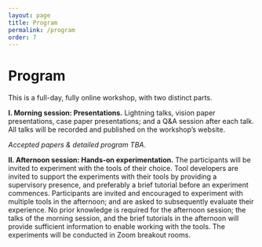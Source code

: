 ```yaml
---
layout: page
title: Program
permalink: /program
order: 7
---
```


# Program

This is a full-day, fully online workshop, with two distinct parts.

<b>I. Morning session: Presentations.</b> Lightning talks, vision paper presentations, case paper presentations; and a Q&A session after each talk. All talks will be recorded and published on the workshop’s website.

*Accepted papers & detailed program TBA*.


<b>II. Afternoon session: Hands-on experimentation.</b> The participants will be invited to experiment with the tools of their choice. Tool developers are invited to support the experiments with their tools by providing a supervisory presence, and preferably a brief tutorial before an experiment commences. Participants are invited and encouraged to experiment with multiple tools in the afternoon; and are asked to subsequently evaluate their experience. No prior knowledge is required for the afternoon session; the talks of the morning session, and the brief tutorials in the afternoon will provide sufficient information to enable working with the tools. The experiments will be conducted in Zoom breakout rooms.
